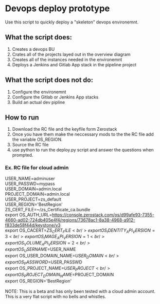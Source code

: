 # Devops deploy prototype

Use this script to quickly deploy a "skeleton" devops environemnt.

## What the script does:
1. Creates a devops BU 
2. Crates all of the projects layed out in the overview diagram
3. Creates all of the instances needed in the environemnt
4. Deploys a Jenkins and Gitlab App stack in the pipeline project

## What the script does not do:
1. Configure the environemnt <br />
2. Configure the Gitlab or Jenkins App stacks <br />
3. Build an actual dev pipline <br />

## How to run
1. Download the RC file and the keyfile form Zerostack
2. Once you have them make the neccessary mods to the the RC file add the variable OS_REGION.
3. Source the RC file
4. use python to run the deploy.py script and answer the questions when prompted.

### Ex. RC file for cloud admin

USER_NAME=adminuser <br />
USER_PASSWD=mypass <br />
USER_DOMAIN=admin.local <br />
PROJECT_DOMAIN=admin.local <br />
USER_PROJECT=zs_default <br />
USER_REGION='BestRegion' <br />
ZS_CERT_FILE=~/zs_Certificate_ca.bundle <br />
export OS_AUTH_URL=https://console.zerostack.com/os/d99afe93-7355-4660-ad02-724db405e4f4/regions/73678ac1-8a38-4968-a912-f833de58f44d/keystone/v3 <br />
export OS_CACERT=$ZS_CERT_FILE <br />
export OS_IDENTITY_API_VERSION=3 <br />
export OS_IMAGE_API_VERSION=1 <br />
export OS_VOLUME_API_VERSION=2 <br />
export OS_USERNAME=$USER_NAME <br />
export OS_USER_DOMAIN_NAME=$USER_DOMAIN <br />
export OS_PASSWORD=$USER_PASSWD <br />
export OS_PROJECT_NAME=$USER_PROJECT <br />
export OS_PROJECT_DOMAIN_NAME=$PROJECT_DOMAIN <br />
export OS_REGION='BestRegion' <br />
<br />
NOTE: This is a beta and has only been tested with a cloud admin account. This is a very flat script with no bells and whistles.
